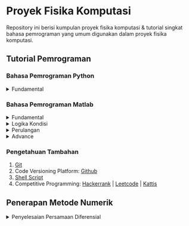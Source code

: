 # **Proyek Fisika Komputasi**

Repository ini berisi kumpulan proyek fisika komputasi & tutorial singkat bahasa pemrograman yang umum digunakan dalam proyek fisika komputasi.

## **Tutorial Pemrograman**
### Bahasa Pemrograman Python
<details>
<summary>Fundamental</summary>
</details>

### Bahasa Pemrograman Matlab

<details>
<summary>Fundamental</summary>

- [Membuat `Hello World`](https://github.com/rfajri27/proyek_fisika_komputasi/tree/main/tutorial-matlab/hello_world.m)
- [Meminta `input`](https://github.com/rfajri27/proyek_fisika_komputasi/tree/main/tutorial-matlab/input_.m)
- [Membuat output dengan menggunakan `disp`](https://github.com/rfajri27/proyek_fisika_komputasi/tree/main/tutorial-matlab/disp_.m)
- [Membuat matriks/array](https://github.com/rfajri27/proyek_fisika_komputasi/tree/main/tutorial-matlab/matriks.m)
    -  [Contoh lain membuat matriks](https://github.com/rfajri27/proyek_fisika_komputasi/tree/main/tutorial-matlab/matriks2.m)
- [Mendefinisikan sebuah function](https://github.com/rfajri27/proyek_fisika_komputasi/tree/main/tutorial-matlab/function_.m)
    - [Menghitung luas lingkaran](https://github.com/rfajri27/proyek_fisika_komputasi/tree/main/tutorial-matlab/luaslingkaran.m)
    - [Menghitung luas persegi](https://github.com/rfajri27/proyek_fisika_komputasi/tree/main/tutorial-matlab/luaspersegi.m)

</details>

<details>
<summary>Logika Kondisi</summary>

- [Kondisi `if`](https://github.com/rfajri27/proyek_fisika_komputasi/tree/main/tutorial-matlab/ifStatement.m)

</details>

<details>
<summary>Perulangan</summary>

- [Perulangan `while`](https://github.com/rfajri27/proyek_fisika_komputasi/tree/main/tutorial-matlab/whileLoop.m)
- [Perulangan `for`](https://github.com/rfajri27/proyek_fisika_komputasi/tree/main/tutorial-matlab/forLoop.m)

</details>

<details>
<summary>Advance</summary>

- [Membuat plot](https://github.com/rfajri27/proyek_fisika_komputasi/tree/main/tutorial-matlab/Plot.m)
    - [Subplot](https://github.com/rfajri27/proyek_fisika_komputasi/tree/main/tutorial-matlab/Subplot.m)
    - [Penggunaan `hold`](https://github.com/rfajri27/proyek_fisika_komputasi/tree/main/tutorial-matlab/holdOnOff.m)
- [Control flow](https://github.com/rfajri27/proyek_fisika_komputasi/tree/main/tutorial-matlab/controlFlow.m)

</details>

### Pengetahuan Tambahan

1. [Git](https://git-scm.com/doc)
2. Code Versioning Platform: [Github](https://github.com/)
3. [Shell Script](https://dagshub.com/blog/effective-linux-bash-data-scientists/)
4. Competitive Programming: [Hackerrank](https://www.hackerrank.com/) | [Leetcode](https://leetcode.com/) | [Kattis](https://open.kattis.com/)

## **Penerapan Metode Numerik**

<details>
<summary>Penyelesaian Persamaan Diferensial</summary>

### [Gerak Harmonik Sederhana](https://github.com/rfajri27/proyek_fisika_komputasi/blob/main/GHS/GHS1.ipynb)

#### Permasaan Umum

#### Persamaan Numerik

#### Hasil

### [Gerak Harmonik Teredam]()

</details>


